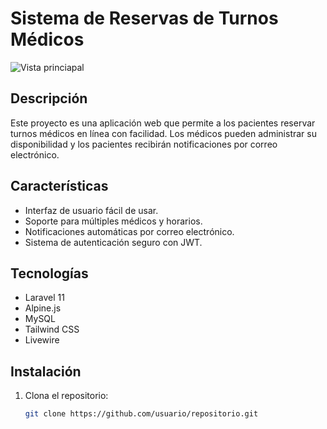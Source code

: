 # Sistema de Reservas de Turnos Médicos

![Vista princiapal](https://i.ibb.co/YcHZrfD/imagen-2025-01-16-183125318.png)


## Descripción
Este proyecto es una aplicación web que permite a los pacientes reservar turnos médicos en línea con facilidad. Los médicos pueden administrar su disponibilidad y los pacientes recibirán notificaciones por correo electrónico.

## Características
- Interfaz de usuario fácil de usar.
- Soporte para múltiples médicos y horarios.
- Notificaciones automáticas por correo electrónico.
- Sistema de autenticación seguro con JWT.

## Tecnologías
- Laravel 11
- Alpine.js
- MySQL
- Tailwind CSS
- Livewire

## Instalación
1. Clona el repositorio:
   ```bash
   git clone https://github.com/usuario/repositorio.git
